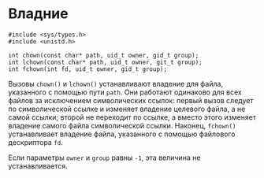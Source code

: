 # Владние 

    #include <sys/types.h>
    #include <unistd.h>

    int chown(const char* path, uid_t owner, gid_t group);
    int lchown(const char* path, uid_t owner, git_t group);
    int fchown(int fd, uid_t owner, gid_t group);

Вызовы `chown()` и `lchown()` устанавливают владение для файла, указанного с помощью пути `path`. Они работают одинаково для всех файлов за исключением символических ссылок: первый вызов следует по символической ссылке и изменяет владение целевого файла, а не самой ссылки; второй не переходит по ссылке, а вместо этого изменяет владение самого файла символической ссылки. Наконец, `fchown()` устанавливает владение файла, указанного с помощью файлового дескриптора `fd`. 

Если параметры `owner` и `group` равны `-1`, эта величина не устанавливается.